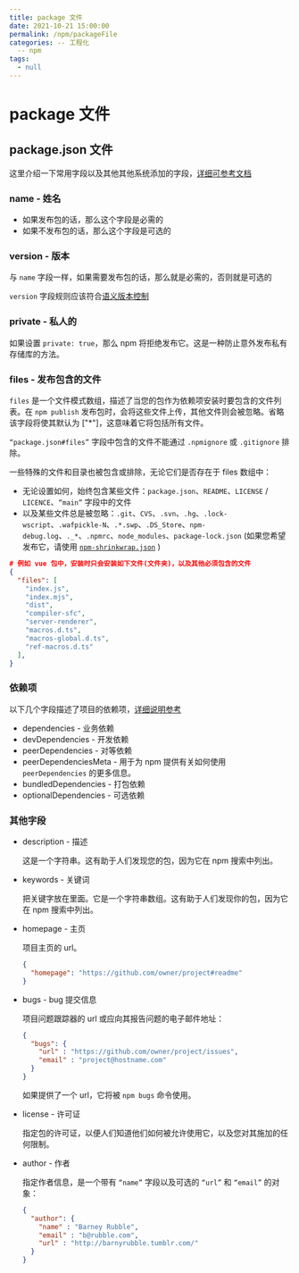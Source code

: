 ```yaml
---
title: package 文件
date: 2021-10-21 15:00:00
permalink: /npm/packageFile
categories: -- 工程化
  -- npm
tags:
  - null
---
```


# package 文件

## package.json 文件

这里介绍一下常用字段以及其他其他系统添加的字段，[详细可参考文档](https://docs.npmjs.com/cli/v8/configuring-npm/package-json)

### name - 姓名

* 如果发布包的话，那么这个字段是必需的
* 如果不发布包的话，那么这个字段是可选的

### version - 版本

与 `name` 字段一样，如果需要发布包的话，那么就是必需的，否则就是可选的

`version` 字段规则应该符合[语义版本控制](https://docs.npmjs.com/about-semantic-versioning)

### private - 私人的

如果设置 `private: true`，那么 npm 将拒绝发布它。这是一种防止意外发布私有存储库的方法。

### files - 发布包含的文件

`files` 是一个文件模式数组，描述了当您的包作为依赖项安装时要包含的文件列表。在 `npm publish` 发布包时，会将这些文件上传，其他文件则会被忽略。省略该字段将使其默认为 ["*"]，这意味着它将包括所有文件。

`“package.json#files”` 字段中包含的文件不能通过 `.npmignore` 或 `.gitignore` 排除。

一些特殊的文件和目录也被包含或排除，无论它们是否存在于 files 数组中：

* 无论设置如何，始终包含某些文件：`package.json`、`README`、`LICENSE` / `LICENCE`、`“main”` 字段中的文件
* 以及某些文件总是被忽略：`.git`、`CVS`、`.svn`、`.hg`、`.lock-wscript`、`.wafpickle-N`、`.*.swp`、`.DS_Store`、`npm-debug.log`、`._*`、`.npmrc`、`node_modules`、`package-lock.json` (如果您希望发布它，请使用 [`npm-shrinkwrap.json`](https://docs.npmjs.com/cli/v8/configuring-npm/npm-shrinkwrap-json) )

```json
# 例如 vue 包中，安装时只会安装如下文件(文件夹)，以及其他必须包含的文件
{
  "files": [
    "index.js",
    "index.mjs",
    "dist",
    "compiler-sfc",
    "server-renderer",
    "macros.d.ts",
    "macros-global.d.ts",
    "ref-macros.d.ts"
  ],
}
```

### 依赖项

以下几个字段描述了项目的依赖项，[详细说明参考](/npm/dependent/)

* dependencies - 业务依赖
* devDependencies - 开发依赖
* peerDependencies - 对等依赖
* peerDependenciesMeta - 用于为 npm 提供有关如何使用 `peerDependencies` 的更多信息。
* bundledDependencies - 打包依赖
* optionalDependencies - 可选依赖



### 其他字段

* description - 描述

  这是一个字符串。这有助于人们发现您的包，因为它在 npm 搜索中列出。

* keywords - 关键词

	把关键字放在里面。它是一个字符串数组。这有助于人们发现你的包，因为它在 npm 搜索中列出。

* homepage - 主页

  项目主页的 url。

  ```json
  {
    "homepage": "https://github.com/owner/project#readme"
  }
  ```

* bugs - bug 提交信息

  项目问题跟踪器的 url 或应向其报告问题的电子邮件地址：

  ```json
  {
    "bugs": {
      "url" : "https://github.com/owner/project/issues",
      "email" : "project@hostname.com"
    }
  }
  ```

  如果提供了一个 url，它将被 `npm bugs` 命令使用。

* license - 许可证

	指定包的许可证，以便人们知道他们如何被允许使用它，以及您对其施加的任何限制。

* author - 作者

  指定作者信息，是一个带有 `“name”` 字段以及可选的 `“url”` 和 `“email”` 的对象：

  ```json
  {
    "author": {
      "name" : "Barney Rubble",
      "email" : "b@rubble.com",
      "url" : "http://barnyrubble.tumblr.com/"
    }
  }
  ```











